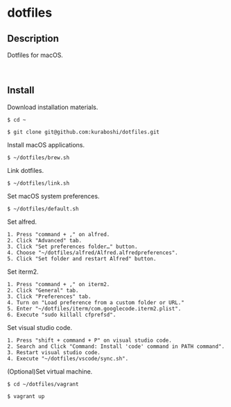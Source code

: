 dotfiles
====

## Description

Dotfiles for macOS.

&emsp;

## Install

Download installation materials.

```shell
$ cd ~

$ git clone git@github.com:kuraboshi/dotfiles.git
```

Install macOS applications.

```shell
$ ~/dotfiles/brew.sh
```

Link dotfiles.

```shell
$ ~/dotfiles/link.sh
```

Set macOS system preferences.

```shell
$ ~/dotfiles/default.sh
```

Set alfred.


```
1. Press "command + ," on alfred.
2. Click "Advanced" tab.
3. Click "Set preferences folder…" button.
4. Choose "~/dotfiles/alfred/Alfred.alfredpreferences".
5. Click "Set folder and restart Alfred" button.
```

Set iterm2.


```
1. Press "command + ," on iterm2.
2. Click "General" tab.
3. Click "Preferences" tab.
4. Turn on "Load preference from a custom folder or URL."
5. Enter "~/dotfiles/iterm/com.googlecode.iterm2.plist".
6. Execute "sudo killall cfprefsd".
```

Set visual studio code.

```
1. Press "shift + command + P" on visual studio code.
2. Search and Click "Command: Install 'code' command in PATH command".
3. Restart visual studio code.
4. Execute "~/dotfiles/vscode/sync.sh".
```

(Optional)Set virtual machine.
```shell
$ cd ~/dotfiles/vagrant

$ vagrant up
```
